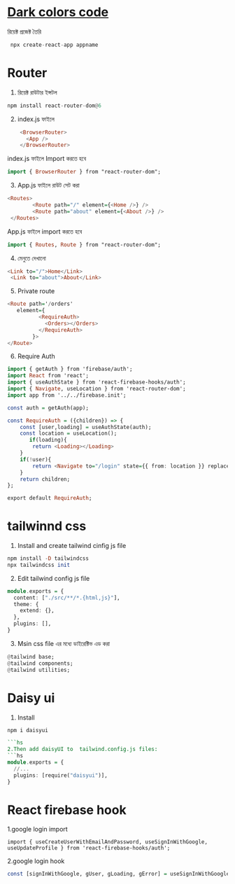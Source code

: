 
# [Dark colors code](https://developer-kawsar1.github.io/colors/)

রিয়েক্ট প্রজেক্ট তৈরি

```hs
 npx create-react-app appname
```
# Router
1. রিয়েক্ট রাউটার ইন্সটল

```hs
npm install react-router-dom@6

```
2. index.js ফাইলে
```hs
    <BrowserRouter>
      <App />
    </BrowserRouter>
```
index.js ফাইলে Import করতে হবে 
```hs
import { BrowserRouter } from "react-router-dom";
```

3. App.js ফাইলে রাউট সেট করা
```hs
<Routes>
        <Route path="/" element={<Home />} />
        <Route path="about" element={<About />} />
 </Routes>
```
App.js ফাইলে import করতে হবে 
```hs
import { Routes, Route } from "react-router-dom";
```
4. মেনুতে দেখানো 
```hs
<Link to="/">Home</Link>
 <Link to="about">About</Link>
```
5. Private route
```hs 
<Route path='/orders' 
   element={
          <RequireAuth>
            <Orders></Orders>
          </RequireAuth>
        }>
</Route>


```
6. Require Auth
```hs 
import { getAuth } from 'firebase/auth';
import React from 'react';
import { useAuthState } from 'react-firebase-hooks/auth';
import { Navigate, useLocation } from 'react-router-dom';
import app from '../../firebase.init';

const auth = getAuth(app);

const RequireAuth = ({children}) => {
    const [user,loading] = useAuthState(auth);
    const location = useLocation();
       if(loading){
        return <Loading></Loading>
    }
    if(!user){
        return <Navigate to="/login" state={{ from: location }} replace />;
    }
    return children;
};

export default RequireAuth;
```
# tailwinnd css
1. Install and create tailwind cinfig js file
```hs
npm install -D tailwindcss
npx tailwindcss init
```
2. Edit tailwind config js file
```hs
module.exports = {
  content: ["./src/**/*.{html,js}"],
  theme: {
    extend: {},
  },
  plugins: [],
}
```
3. Msin css file এর মধ্যে ডাইরেক্টিভ এড করা 

```hs
@tailwind base;
@tailwind components;
@tailwind utilities;
```

# Daisy ui
1. Install
```hs
npm i daisyui

```hs
2.Then add daisyUI to  tailwind.config.js files:
```hs
module.exports = {
  //...
  plugins: [require("daisyui")],
}
```

# React firebase hook

1.google login import
```
import { useCreateUserWithEmailAndPassword, useSignInWithGoogle, useUpdateProfile } from 'react-firebase-hooks/auth';
```
2.google login hook
```hs
const [signInWithGoogle, gUser, gLoading, gError] = useSignInWithGoogle(auth);
```
